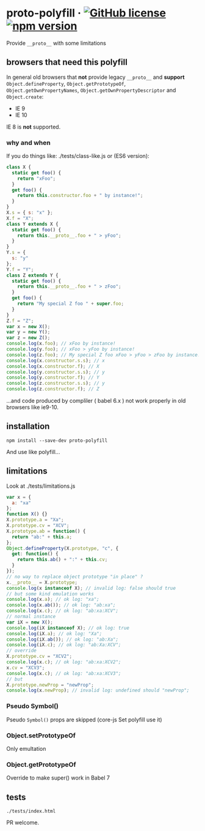 # proto-polyfill &middot; [![GitHub license](https://img.shields.io/badge/license-MIT-blue.svg)](https://github.com/webcarrot/proto-polyfill/blob/master/LICENSE) [![npm version](https://img.shields.io/npm/v/proto-polyfill.svg?style=flat)](https://www.npmjs.com/package/proto-polyfill)

Provide `__proto__` with some limitations

## browsers that need this polyfill

In general old browsers that **not** provide legacy `__proto__` and **support** `Object.defineProperty`, `Object.getPrototypeOf`, `Object.getOwnPropertyNames`, `Object.getOwnPropertyDescriptor` and `Object.create`:

- IE 9
- IE 10

IE 8 is **not** supported.

### why and when

If you do things like:
./tests/class-like.js
or (ES6 version):

```js
class X {
  static get foo() {
    return "xFoo";
  }
  get foo() {
    return this.constructor.foo + " by instance!";
  }
}
X.s = { s: "x" };
X.f = "X";
class Y extends X {
  static get foo() {
    return this.__proto__.foo + " > yFoo";
  }
}
Y.s = {
  s: "y"
};
Y.f = "Y";
class Z extends Y {
  static get foo() {
    return this.__proto__.foo + " > zFoo";
  }
  get foo() {
    return "My special Z foo " + super.foo;
  }
}
Z.f = "Z";
var x = new X();
var y = new Y();
var z = new Z();
console.log(x.foo); // xFoo by instance!
console.log(y.foo); // xFoo > yFoo by instance!
console.log(z.foo); // My special Z foo xFoo > yFoo > zFoo by instance!
console.log(x.constructor.s.s); // x
console.log(x.constructor.f); // X
console.log(y.constructor.s.s); // y
console.log(y.constructor.f); // Y
console.log(z.constructor.s.s); // y
console.log(z.constructor.f); // Z
```

...and code produced by compliler ( babel 6.x ) not work properly in old browsers like ie9-10.

## installation

`npm install --save-dev proto-polyfill`

And use like polyfill...

## limitations

Look at ./tests/limitations.js

```js
var x = {
  a: "xa"
};
function X() {}
X.prototype.a = "Xa";
X.prototype.cv = "XCV";
X.prototype.ab = function() {
  return "ab:" + this.a;
};
Object.defineProperty(X.prototype, "c", {
  get: function() {
    return this.ab() + ":" + this.cv;
  }
});
// no way to replace object prototype "in place" ?
x.__proto__ = X.prototype;
console.log(x instanceof X); // invalid log: false should true
// but some kind emulation works
console.log(x.a); // ok log: "xa";
console.log(x.ab()); // ok log: "ab:xa";
console.log(x.c); // ok log: "ab:xa:XCV";
// normal instance
var iX = new X();
console.log(iX instanceof X); // ok log: true
console.log(iX.a); // ok log: "Xa";
console.log(iX.ab()); // ok log: "ab:Xa";
console.log(iX.c); // ok log: "ab:Xa:XCV";
// override
X.prototype.cv = "XCV2";
console.log(x.c); // ok log: "ab:xa:XCV2";
x.cv = "XCV3";
console.log(x.c); // ok log: "ab:xa:XCV3";
// but
X.prototype.newProp = "newProp";
console.log(x.newProp); // invalid log: undefined should "newProp";
```

### Pseudo Symbol()

Pseudo `Symbol()` props are skipped (core-js Set polyfill use it)

### Object.setPrototypeOf

Only emultation

### Object.getPrototypeOf

Override to make super() work in Babel 7

## tests

`./tests/index.html`

PR welcome.
